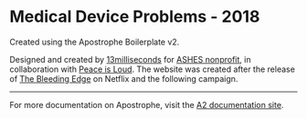 # Medical Device Problems - 2018

Created using the Apostrophe Boilerplate v2.

Designed and created by [13milliseconds](https://13milliseconds.com) for [ASHES nonprofit](https://www.ashesnonprofit.com), in collaboration with [Peace is Loud](https://peaceisloud.org/). The website was created after the release of [The Bleeding Edge](http://bleedingedgedoc.com) on Netflix and the following campaign.

---------------

For more documentation on Apostrophe, visit the [A2 documentation site](http://apostrophecms.com).
